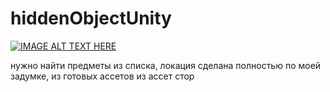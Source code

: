 # hiddenObjectUnity

[![IMAGE ALT TEXT HERE](https://img.youtube.com/vi/LiEZv6cZRjk/0.jpg)](https://www.youtube.com/watch?v=LiEZv6cZRjk)

нужно найти предметы из списка, локация сделана полностью по моей задумке, из готовых ассетов из ассет стор
